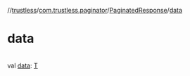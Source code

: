 //[trustless](../../../index.md)/[com.trustless.paginator](../index.md)/[PaginatedResponse](index.md)/[data](data.md)

# data

\
val [data](data.md): [T](index.md)
